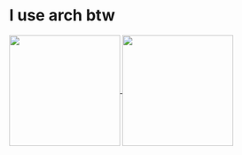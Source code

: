 # I use arch btw

<a href="https://github.com/Into-The-Maze">
  <img height=200 align="center" src="https://github-readme-stat.vercel.app/api?username=L-o-ng&theme=midnight-purple&include_all_commits=true&card_width=650px" />
</a>
<a href="https://github.com/Into-The-Maze/Arkanyx">
  <img height=200 align="center" src="https://github-readme-stats.vercel.app/api/pin/?username=Into-The-Maze&theme=midnight-purple&repo=Arkanyx&layout=compact" />
</a>


